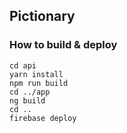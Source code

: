 ## Pictionary

### How to build & deploy

```
cd api
yarn install
npm run build
cd ../app
ng build
cd ..
firebase deploy
```
